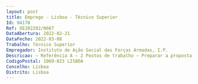 ```yaml
--- 
layout: post
title: Emprego - Lisboa - Técnico Superior
Id: 94178
Ref: OE202202/0667
DataAbertura: 2022-02-21
DataFecho: 2022-03-08
Trabalho: Técnico Superior
Empregador: Instituto de Ação Social das Forças Armadas, I.P.
Descricao: — Referência A — 2 Postos de trabalho — Preparar a proposta orçamental e as alterações orçamentais do IASFA tendo por base o Plano de Atividades aprovado superiormente  Promover a execução e o controlo das dotações atribuídas aos CAS’s CEREPOSA e as que se encontram afetas às Divisões, acionando os pedidos de alterações orçamentais e reforços necessários  Preparar a prestação mensal e trimestral da execução orçamental e financeira do IASFA às instâncias superiores. Proceder a análises sistemáticas das contas patrimoniais, orçamentais e analíticas, e às necessárias reconciliações, tendo em vista a efetivação das necessárias regularizações contabilísticas  Elaborar a Conta de Gerência do IASFA e enviá la, dentro dos prazos definidos, às entidades superiores, depois de devidamente assinada e aprovada pelos elementos responsáveis  Proceder à recolha de dados que permitam elaborar estatísticas representativas da atividade administrativo financeira do Instituto.— Referência B — 1 Posto de trabalho — Propor e difundir as medidas no âmbito da higiene e segurança do trabalho 
CodigoPostal: 1069-023 LISBOA
Concelho: Lisboa
Distrito: Lisboa
--- 
```


